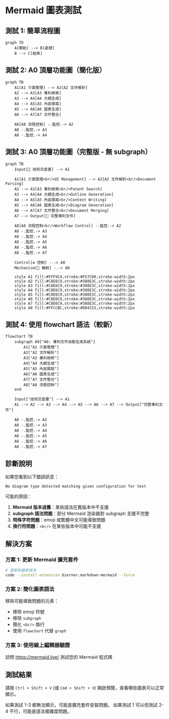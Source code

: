 # Mermaid 圖表測試

## 測試 1: 簡單流程圖

```mermaid
graph TD
    A[開始] --> B[處理]
    B --> C[結束]
```

## 測試 2: A0 頂層功能圖（簡化版）

```mermaid
graph TB
    A1[A1 介面管理] --> A2[A2 文件解析]
    A2 --> A3[A3 專利檢索]
    A3 --> A4[A4 大綱生成]
    A4 --> A5[A5 內容撰寫]
    A5 --> A6[A6 圖表生成]
    A6 --> A7[A7 文件整合]

    A8[A8 流程控制] -.監控.-> A2
    A8 -.監控.-> A3
    A8 -.監控.-> A4
```

## 測試 3: A0 頂層功能圖（完整版 - 無 subgraph）

```mermaid
graph TB
    Input[📄 技術交底書] --> A1

    A1[A1 介面管理<br/>UI Management] --> A2[A2 文件解析<br/>Document Parsing]
    A2 --> A3[A3 專利檢索<br/>Patent Search]
    A3 --> A4[A4 大綱生成<br/>Outline Generation]
    A4 --> A5[A5 內容撰寫<br/>Content Writing]
    A5 --> A6[A6 圖表生成<br/>Diagram Generation]
    A6 --> A7[A7 文件整合<br/>Document Merging]
    A7 --> Output[📑 完整專利文件]

    A8[A8 流程控制<br/>Workflow Control] -.監控.-> A2
    A8 -.監控.-> A3
    A8 -.監控.-> A4
    A8 -.監控.-> A5
    A8 -.監控.-> A6
    A8 -.監控.-> A7

    Control[⚙️ 控制] -.-> A8
    Mechanism[🔧 機制] -.-> A8

    style A1 fill:#FFF9C4,stroke:#F57C00,stroke-width:2px
    style A2 fill:#C8E6C9,stroke:#388E3C,stroke-width:2px
    style A3 fill:#C8E6C9,stroke:#388E3C,stroke-width:2px
    style A4 fill:#C8E6C9,stroke:#388E3C,stroke-width:2px
    style A5 fill:#C8E6C9,stroke:#388E3C,stroke-width:2px
    style A6 fill:#C8E6C9,stroke:#388E3C,stroke-width:2px
    style A7 fill:#C8E6C9,stroke:#388E3C,stroke-width:2px
    style A8 fill:#FFCCBC,stroke:#D84315,stroke-width:2px
```

## 測試 4: 使用 flowchart 語法（較新）

```mermaid
flowchart TB
    subgraph A0["A0: 專利文件自動生成系統"]
        A1["A1 介面管理"]
        A2["A2 文件解析"]
        A3["A3 專利檢索"]
        A4["A4 大綱生成"]
        A5["A5 內容撰寫"]
        A6["A6 圖表生成"]
        A7["A7 文件整合"]
        A8["A8 流程控制"]
    end

    Input["技術交底書"] --> A1
    A1 --> A2 --> A3 --> A4 --> A5 --> A6 --> A7 --> Output["完整專利文件"]

    A8 -.監控.-> A2
    A8 -.監控.-> A3
    A8 -.監控.-> A4
    A8 -.監控.-> A5
    A8 -.監控.-> A6
    A8 -.監控.-> A7
```

## 診斷說明

如果您看到以下錯誤訊息：
```
No diagram type detected matching given configuration for text
```

可能的原因：
1. **Mermaid 版本過舊**：某些語法在舊版本中不支援
2. **subgraph 語法問題**：部分 Mermaid 渲染器對 subgraph 支援不完整
3. **特殊字符問題**：emoji 或繁體中文可能導致問題
4. **換行符問題**：`<br/>` 在某些版本中可能不支援

## 解決方案

### 方案 1: 更新 Mermaid 擴充套件

```bash
# 更新到最新版本
code --install-extension bierner.markdown-mermaid --force
```

### 方案 2: 簡化圖表語法

移除可能導致問題的元素：
- 移除 emoji 符號
- 移除 `subgraph`
- 簡化 `<br/>` 換行
- 使用 `flowchart` 代替 `graph`

### 方案 3: 使用線上編輯器驗證

訪問 https://mermaid.live/ 測試您的 Mermaid 程式碼

## 測試結果

請按 `Ctrl + Shift + V` (或 `Cmd + Shift + V`) 開啟預覽，查看哪些圖表可以正常顯示。

如果測試 1-3 都無法顯示，可能是擴充套件安裝問題。
如果測試 1 可以但測試 2-4 不行，可能是語法複雜度問題。
